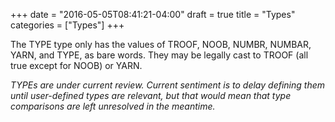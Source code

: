 +++
date = "2016-05-05T08:41:21-04:00"
draft = true
title = "Types"
categories = ["Types"]
+++

The TYPE type only has the values of TROOF, NOOB, NUMBR, NUMBAR, YARN, and TYPE, as bare words. They may be legally cast to TROOF (all true except for NOOB) or YARN.

_TYPEs are under current review. Current sentiment is to delay defining them until user-defined types are relevant, but that would mean that type comparisons are left unresolved in the meantime._